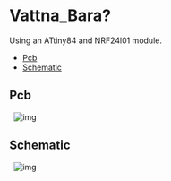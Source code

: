 # Vattna_Bara?

Using an ATtiny84 and NRF24l01 module.

- [Pcb](#Pcb)
- [Schematic](#Schematic)

## Pcb
&nbsp;
![img](https://github.com/Peppson/Vattna_Bara/blob/main/Pcb.png)


## Schematic
&nbsp;
![img](https://github.com/Peppson/Vattna_Bara/blob/main/Schematic.png)

